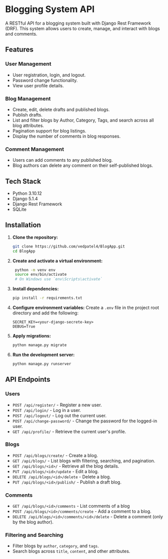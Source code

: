 # Blogging System API

A RESTful API for a blogging system built with Django Rest Framework (DRF). This system allows users to create, manage, and interact with blogs and comments.

## Features

### User Management

- User registration, login, and logout.
- Password change functionality.
- View user profile details.

### Blog Management

- Create, edit, delete drafts and published blogs.
- Publish drafts.
- List and filter blogs by Author, Category, Tags, and search across all blog attributes.
- Pagination support for blog listings.
- Display the number of comments in blog responses.

### Comment Management

- Users can add comments to any published blog.
- Blog authors can delete any comment on their self-published blogs.

## Tech Stack

- Python 3.10.12
- Django 5.1.4
- Django Rest Framework
- SQLite

## Installation

1. **Clone the repository:**
   ```bash
   git clone https://github.com/vedpatel4/BlogApp.git
   cd BlogApp
   ```
2. **Create and activate a virtual environment:**

   ```bash
    python -m venv env
    source env/bin/activate
    # On Windows use `env\Scripts\activate`
   ```

3. **Install dependencies:**

   ```bash
   pip install -r requirements.txt
   ```

4. **Configure environment variables:**
   Create a `.env` file in the project root directory and add the following:

   ```env
   SECRET_KEY=<your-django-secrete-key>
   DEBUG=True
   ```

5. **Apply migrations:**

   ```bash
   python manage.py migrate
   ```

6. **Run the development server:**
   ```bash
   python manage.py runserver
   ```

## API Endpoints

### Users

- `POST /api/register/` - Register a new user.
- `POST /api/login/` - Log in a user.
- `POST /api/logout/` - Log out the current user.
- `POST /api/change-password/` - Change the password for the logged-in user.
- `GET /api/profile/` - Retrieve the current user's profile.

### Blogs

- `POST /api/blogs/create/` - Create a blog.
- `GET /api/blogs/` - List blogs with filtering, searching, and pagination.
- `GET /api/blogs/<id>/` - Retrieve all the blog details.
- `PUT /api/blogs/<id>/update` - Edit a blog.
- `DELETE /api/blogs/<id>/delete` - Delete a blog.
- `PUT /api/blogs/<id>/publish/` - Publish a draft blog.

### Comments

- `GET /api/blogs/<id>/comments` - List comments of a blog
- `POST /api/blogs/<id>/comments/create` - Add a comment to a blog.
- `DELETE /api/blogs/<id>/comments/<id>/delete` - Delete a comment (only by the blog author).

### Filtering and Searching

- Filter blogs by `author`, `category`, and `tags`.
- Search blogs across `title`, `content`, and other attributes.

